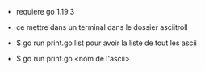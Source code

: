 - requiere go 1.19.3

- ce mettre dans un terminal dans le dossier asciitroll

- $ go run print.go list pour avoir la liste de tout les ascii

- $ go run print.go <nom de l'ascii>